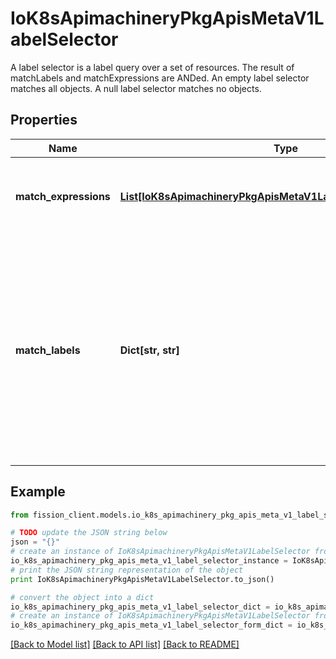 # IoK8sApimachineryPkgApisMetaV1LabelSelector

A label selector is a label query over a set of resources. The result of matchLabels and matchExpressions are ANDed. An empty label selector matches all objects. A null label selector matches no objects.

## Properties

Name | Type | Description | Notes
------------ | ------------- | ------------- | -------------
**match_expressions** | [**List[IoK8sApimachineryPkgApisMetaV1LabelSelectorRequirement]**](IoK8sApimachineryPkgApisMetaV1LabelSelectorRequirement.md) | matchExpressions is a list of label selector requirements. The requirements are ANDed. | [optional] 
**match_labels** | **Dict[str, str]** | matchLabels is a map of {key,value} pairs. A single {key,value} in the matchLabels map is equivalent to an element of matchExpressions, whose key field is \&quot;key\&quot;, the operator is \&quot;In\&quot;, and the values array contains only \&quot;value\&quot;. The requirements are ANDed. | [optional] 

## Example

```python
from fission_client.models.io_k8s_apimachinery_pkg_apis_meta_v1_label_selector import IoK8sApimachineryPkgApisMetaV1LabelSelector

# TODO update the JSON string below
json = "{}"
# create an instance of IoK8sApimachineryPkgApisMetaV1LabelSelector from a JSON string
io_k8s_apimachinery_pkg_apis_meta_v1_label_selector_instance = IoK8sApimachineryPkgApisMetaV1LabelSelector.from_json(json)
# print the JSON string representation of the object
print IoK8sApimachineryPkgApisMetaV1LabelSelector.to_json()

# convert the object into a dict
io_k8s_apimachinery_pkg_apis_meta_v1_label_selector_dict = io_k8s_apimachinery_pkg_apis_meta_v1_label_selector_instance.to_dict()
# create an instance of IoK8sApimachineryPkgApisMetaV1LabelSelector from a dict
io_k8s_apimachinery_pkg_apis_meta_v1_label_selector_form_dict = io_k8s_apimachinery_pkg_apis_meta_v1_label_selector.from_dict(io_k8s_apimachinery_pkg_apis_meta_v1_label_selector_dict)
```
[[Back to Model list]](../README.md#documentation-for-models) [[Back to API list]](../README.md#documentation-for-api-endpoints) [[Back to README]](../README.md)


